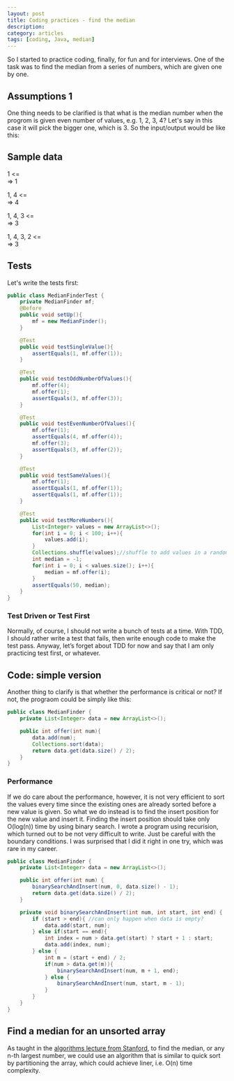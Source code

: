 ```yaml
---
layout: post
title: Coding practices - find the median 
description: 
category: articles
tags: [coding, Java, median]
---
```


So I started to practice coding, finally, for fun and for interviews. One of the task was to find the median from a series of numbers, which are given one by one.

## Assumptions 1
One thing needs to be clarified is that what is the median number when the progrom is given even number of values, e.g. 1, 2, 3, 4? Let's say in this case it will pick the bigger one, which is 3.
So the input/output would be like this:

## Sample data
1 <=<br>
=> 1

1, 4 <=<br>
=> 4

1, 4, 3 <=<br>
=> 3

1, 4, 3, 2 <=<br>
=> 3

## Tests
Let's write the tests first:

```java
public class MedianFinderTest {
    private MedianFinder mf;
    @Before
    public void setUp(){
        mf = new MedianFinder();
    }

    @Test
    public void testSingleValue(){
        assertEquals(1, mf.offer(1));
    }

    @Test
    public void testOddNumberOfValues(){
        mf.offer(4);
        mf.offer(1);
        assertEquals(3, mf.offer(3));
    }

    @Test
    public void testEvenNumberOfValues(){
        mf.offer(1);
        assertEquals(4, mf.offer(4));
        mf.offer(3);
        assertEquals(3, mf.offer(2));
    }

    @Test
    public void testSameValues(){
        mf.offer(1);
        assertEquals(1, mf.offer(1));
        assertEquals(1, mf.offer(1));
    }

    @Test
    public void testMoreNumbers(){
        List<Integer> values = new ArrayList<>();
        for(int i = 0; i < 100; i++){
            values.add(i);
        }
        Collections.shuffle(values);//shuffle to add values in a random order
        int median = -1;
        for(int i = 0; i < values.size(); i++){
            median = mf.offer(i);
        }
        assertEquals(50, median);
    }
}
```

### Test Driven or Test First

Normally, of course, I should not write a bunch of tests at a time. With TDD, I should rather write a test that fails, then write enough code to make the test pass. Anyway, let’s forget about TDD for now and say that I am only practicing test first, or whatever.

## Code: simple version

Another thing to clarify is that whether the performance is critical or not? If not, the prograom could be simply like this:

```java
public class MedianFinder {
    private List<Integer> data = new ArrayList<>();

    public int offer(int num){
        data.add(num);
        Collections.sort(data);
        return data.get(data.size() / 2);
    }
}
```

### Performance
If we do care about the performance, however, it is not very efficient to sort the values every time since the existing ones are already sorted before a new value is given. So what we do instead is to find the insert position for the new value and insert it. Finding the insert position should take only O(log(n)) time by using binary search. I wrote a program using recurision, which turned out to be not very difficult to write. Just be careful with the boundary conditions. I was surprised that I did it right in one try, which was rare in my career.

```java
public class MedianFinder {
    private List<Integer> data = new ArrayList<>();

    public int offer(int num) {
        binarySearchAndInsert(num, 0, data.size() - 1);
        return data.get(data.size() / 2);
    }

    private void binarySearchAndInsert(int num, int start, int end) {
        if (start > end){ //can only happen when data is empty?
            data.add(start, num);
        } else if(start == end){
            int index = num > data.get(start) ? start + 1 : start;
            data.add(index, num);
        } else {
            int m = (start + end) / 2;
            if(num > data.get(m)){
                binarySearchAndInsert(num, m + 1, end);
            } else {
                binarySearchAndInsert(num, start, m - 1);
            }
        }
    }
}
```

## Find a median for an unsorted array
As taught in the [algorithms lecture from Stanford](https://www.coursera.org/learn/algorithm-design-analysis/), to find the median, or any n-th largest number, we could use an algorithm that is similar to quick sort by partitioning the array, which could achieve liner, i.e. O(n) time complexity.

